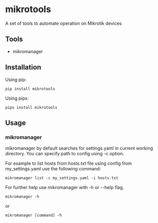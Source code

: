 # mikrotools

A set of tools to automate operation on Mikrotik devices

## Tools

- mikromanager

## Installation

Using pip:

```
pip install mikrotools
```

Using pipx:

```
pipx install mikrotools
```

## Usage

### mikromanager
mikromanager by default searches for settings.yaml in current working directory. You can specify path to config using -c option.

For example to list hosts from hosts.txt file using config from my_settings.yaml use the following command:

```
mikromanager list -c my_settings.yaml -i hosts.txt
```

For further help use mikromanager with -h or --help flag.

```
mikromanager -h
```

or

```
mikromanager [command] -h
```
